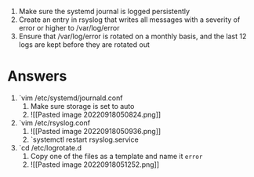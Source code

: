 1. Make sure the systemd journal is logged persistently 
2. Create an entry in rsyslog that writes all messages with a severity of error or higher to /var/log/error 
3. Ensure that /var/log/error is rotated on a monthly basis, and the last 12 logs are kept before they are rotated out












# Answers 
1. `vim /etc/systemd/journald.conf
	1. Make sure storage is set to auto
	2. ![[Pasted image 20220918050824.png]]
2. `vim /etc/rsyslog.conf
	1. ![[Pasted image 20220918050936.png]]
	2. `systemctl restart rsyslog.service
3. `cd /etc/logrotate.d
	1. Copy one of the files as a template and name it `error`
	2. ![[Pasted image 20220918051252.png]]